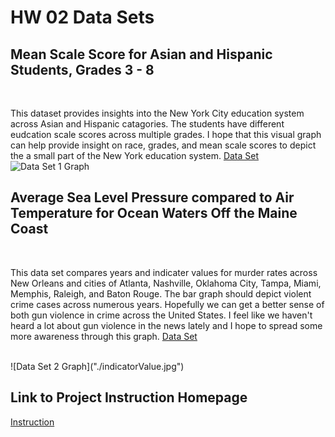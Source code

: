 
<h1> HW 02 Data Sets </h1>

## Mean Scale Score for Asian and Hispanic Students, Grades 3 - 8 ## 
<br>

This dataset provides insights into the New York City education system across Asian and Hispanic catagories. The students have different eudcation scale scores across multiple grades. I hope that this visual graph can help provide insight on race, grades, and mean scale scores to depict the a small part of the New York education system. [Data Set](https://data.cityofnewyork.us/Education/2006-2011-NYS-Math-Test-Results-by-Grade-Citywide-/825b-niea)
<br>
![Data Set 1 Graph]("./meanScaleScore.jpg")
<br>

## Average Sea Level Pressure compared to Air Temperature for Ocean Waters Off the Maine Coast ##
<br>

This data set compares years and indicater values for murder rates across New Orleans and cities of Atlanta, Nashville, Oklahoma City, Tampa, Miami, Memphis, Raleigh, and Baton Rouge. The bar graph should depict violent crime cases across numerous years.  Hopefully we can get a better sense of both gun violence in crime across the United States.  I feel like we haven't heard a lot about gun violence in the news lately and I hope to spread some more awareness through this graph. [Data Set](https://data.nola.gov/Public-Safety-and-Preparedness/Murders-Violent-Crime-Rate-and-Property-Crime-Rate/kirw-4rbx)

<br>
![Data Set 2 Graph]("./indicatorValue.jpg")
<br>

## Link to Project Instruction Homepage ##
[Instruction](https://github.com/mikeizbicki/cmc-csci040/tree/2021fall/hw_02)

